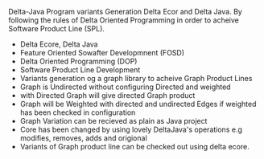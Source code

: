  Delta-Java
Program variants Generation Delta Ecor and Delta Java. By following the rules of Delta Oriented Programming in order to acheive Software Product Line (SPL).
- Delta Ecore, Delta Java
- Feature Oriented Sowafter Developmnent (FOSD)
- Delta Oriented Programming (DOP)
- Software Product Line Development
- Variants generation og  a graph library to acheive Graph Product Lines
- Graph is Undirected without configuring Directed and weighted 
- with Directed Graph will give directed Graph product 
- Graph will be Weighted with directed and undirected Edges if weighted has been checked in configuration 
- Graph Variation can be recieved as plain as Java project 
- Core has been changed by using lovely DeltaJava's operations e.g modifies, removes, adds and origional 
- Variants of Graph product line can be checked out using delta ecore.
